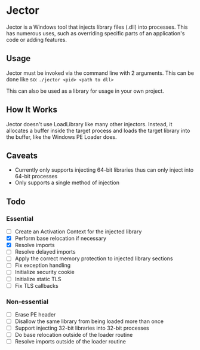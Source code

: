 # Jector

Jector is a Windows tool that injects library files (.dll) into processes. This has numerous uses, such as overriding specific parts of an application's code or adding features.

## Usage
Jector must be invoked via the command line with 2 arguments. This can be done like so: `./jector <pid> <path to dll>`

This can also be used as a library for usage in your own project.

## How It Works
Jector doesn't use LoadLibrary like many other injectors. Instead, it allocates a buffer inside the target process and loads the target library into the buffer, like the Windows PE Loader does.

## Caveats
- Currently only supports injecting 64-bit libraries thus can only inject into 64-bit processes
- Only supports a single method of injection

## Todo
### Essential
- [ ] Create an Activation Context for the injected library
- [x] Perform base relocation if necessary
- [x] Resolve imports
- [ ] Resolve delayed imports
- [ ] Apply the correct memory protection to injected library sections
- [ ] Fix exception handling
- [ ] Initialize security cookie
- [ ] Initialize static TLS
- [ ] Fix TLS callbacks
### Non-essential
- [ ] Erase PE header
- [ ] Disallow the same library from being loaded more than once
- [ ] Support injecting 32-bit libraries into 32-bit processes
- [ ] Do base relocation outside of the loader routine
- [ ] Resolve imports outside of the loader routine
